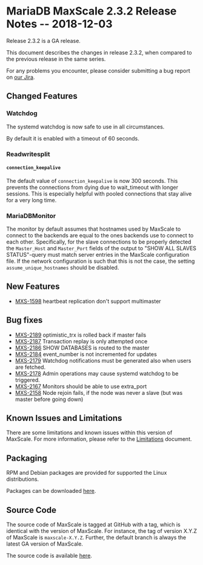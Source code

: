 # MariaDB MaxScale 2.3.2 Release Notes -- 2018-12-03

Release 2.3.2 is a GA release.

This document describes the changes in release 2.3.2, when compared to the
previous release in the same series.

For any problems you encounter, please consider submitting a bug
report on [our Jira](https://jira.mariadb.org/projects/MXS).

## Changed Features

### Watchdog

The systemd watchdog is now safe to use in all circumstances.

By default it is enabled with a timeout of 60 seconds.

### Readwritesplit

#### `connection_keepalive`

The default value of `connection_keepalive` is now 300 seconds. This prevents
the connections from dying due to wait_timeout with longer sessions. This is
especially helpful with pooled connections that stay alive for a very long time.

### MariaDBMonitor

The monitor by default assumes that hostnames used by MaxScale to connect to the backends
are equal to the ones backends use to connect to each other. Specifically, for the slave
connections to be properly detected the `Master_Host` and `Master_Port` fields of the
output to "SHOW ALL SLAVES STATUS"-query must match server entries in the MaxScale
configuration file. If the network configuration is such that this is not the case, the
setting `assume_unique_hostnames` should be disabled.

## New Features

* [MXS-1598](https://jira.mariadb.org/browse/MXS-1598) heartbeat replication don't support multimaster

## Bug fixes

* [MXS-2189](https://jira.mariadb.org/browse/MXS-2189) optimistic_trx is rolled back if master fails
* [MXS-2187](https://jira.mariadb.org/browse/MXS-2187) Transaction replay is only attempted once
* [MXS-2186](https://jira.mariadb.org/browse/MXS-2186) SHOW DATABASES is routed to the master
* [MXS-2184](https://jira.mariadb.org/browse/MXS-2184) event_number is not incremented for updates
* [MXS-2179](https://jira.mariadb.org/browse/MXS-2179) Watchdog notifications must be generated also when users are fetched.
* [MXS-2178](https://jira.mariadb.org/browse/MXS-2178) Admin operations may cause systemd watchdog to be triggered.
* [MXS-2167](https://jira.mariadb.org/browse/MXS-2167) Monitors should be able to use extra_port
* [MXS-2158](https://jira.mariadb.org/browse/MXS-2158) Node rejoin fails, if the node was never a slave (but was master before going down)

## Known Issues and Limitations

There are some limitations and known issues within this version of MaxScale.
For more information, please refer to the [Limitations](../About/Limitations.md) document.

## Packaging

RPM and Debian packages are provided for supported the Linux distributions.

Packages can be downloaded [here](https://mariadb.com/downloads/mariadb-tx/maxscale).

## Source Code

The source code of MaxScale is tagged at GitHub with a tag, which is identical
with the version of MaxScale. For instance, the tag of version X.Y.Z of MaxScale
is `maxscale-X.Y.Z`. Further, the default branch is always the latest GA version
of MaxScale.

The source code is available [here](https://github.com/mariadb-corporation/MaxScale).
